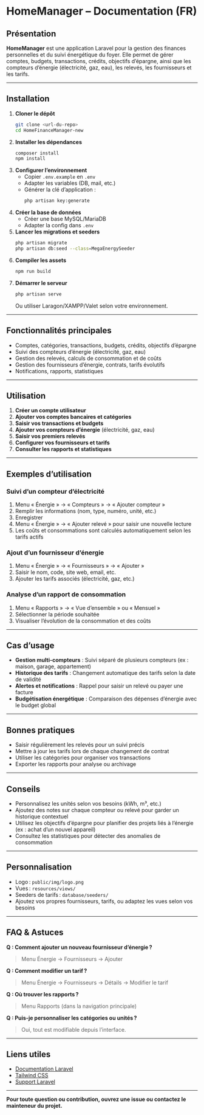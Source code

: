 # HomeManager – Documentation (FR)

## Présentation

**HomeManager** est une application Laravel pour la gestion des finances personnelles et du suivi énergétique du foyer. Elle permet de gérer comptes, budgets, transactions, crédits, objectifs d’épargne, ainsi que les compteurs d’énergie (électricité, gaz, eau), les relevés, les fournisseurs et les tarifs.

---

## Installation

1. **Cloner le dépôt**
   ```bash
   git clone <url-du-repo>
   cd HomeFinanceManager-new
   ```
2. **Installer les dépendances**
   ```bash
   composer install
   npm install
   ```
3. **Configurer l’environnement**
   - Copier `.env.example` en `.env`
   - Adapter les variables (DB, mail, etc.)
   - Générer la clé d’application :
     ```bash
     php artisan key:generate
     ```
4. **Créer la base de données**
   - Créer une base MySQL/MariaDB
   - Adapter la config dans `.env`
5. **Lancer les migrations et seeders**
   ```bash
   php artisan migrate
   php artisan db:seed --class=MegaEnergySeeder
   ```
6. **Compiler les assets**
   ```bash
   npm run build
   ```
7. **Démarrer le serveur**
   ```bash
   php artisan serve
   ```
   Ou utiliser Laragon/XAMPP/Valet selon votre environnement.

---

## Fonctionnalités principales

- Comptes, catégories, transactions, budgets, crédits, objectifs d’épargne
- Suivi des compteurs d’énergie (électricité, gaz, eau)
- Gestion des relevés, calculs de consommation et de coûts
- Gestion des fournisseurs d’énergie, contrats, tarifs évolutifs
- Notifications, rapports, statistiques

---

## Utilisation

1. **Créer un compte utilisateur**
2. **Ajouter vos comptes bancaires et catégories**
3. **Saisir vos transactions et budgets**
4. **Ajouter vos compteurs d’énergie** (électricité, gaz, eau)
5. **Saisir vos premiers relevés**
6. **Configurer vos fournisseurs et tarifs**
7. **Consulter les rapports et statistiques**

---

## Exemples d’utilisation

### Suivi d’un compteur d’électricité
1. Menu « Énergie » → « Compteurs » → « Ajouter compteur »
2. Remplir les informations (nom, type, numéro, unité, etc.)
3. Enregistrer
4. Menu « Énergie » → « Ajouter relevé » pour saisir une nouvelle lecture
5. Les coûts et consommations sont calculés automatiquement selon les tarifs actifs

### Ajout d’un fournisseur d’énergie
1. Menu « Énergie » → « Fournisseurs » → « Ajouter »
2. Saisir le nom, code, site web, email, etc.
3. Ajouter les tarifs associés (électricité, gaz, etc.)

### Analyse d’un rapport de consommation
1. Menu « Rapports » → « Vue d’ensemble » ou « Mensuel »
2. Sélectionner la période souhaitée
3. Visualiser l’évolution de la consommation et des coûts

---

## Cas d’usage

- **Gestion multi-compteurs** : Suivi séparé de plusieurs compteurs (ex : maison, garage, appartement)
- **Historique des tarifs** : Changement automatique des tarifs selon la date de validité
- **Alertes et notifications** : Rappel pour saisir un relevé ou payer une facture
- **Budgétisation énergétique** : Comparaison des dépenses d’énergie avec le budget global

---

## Bonnes pratiques

- Saisir régulièrement les relevés pour un suivi précis
- Mettre à jour les tarifs lors de chaque changement de contrat
- Utiliser les catégories pour organiser vos transactions
- Exporter les rapports pour analyse ou archivage

---

## Conseils

- Personnalisez les unités selon vos besoins (kWh, m³, etc.)
- Ajoutez des notes sur chaque compteur ou relevé pour garder un historique contextuel
- Utilisez les objectifs d’épargne pour planifier des projets liés à l’énergie (ex : achat d’un nouvel appareil)
- Consultez les statistiques pour détecter des anomalies de consommation

---

## Personnalisation

- Logo : `public/img/logo.png`
- Vues : `resources/views/`
- Seeders de tarifs : `database/seeders/`
- Ajoutez vos propres fournisseurs, tarifs, ou adaptez les vues selon vos besoins

---

## FAQ & Astuces

**Q : Comment ajouter un nouveau fournisseur d’énergie ?**
> Menu Énergie → Fournisseurs → Ajouter

**Q : Comment modifier un tarif ?**
> Menu Énergie → Fournisseurs → Détails → Modifier le tarif

**Q : Où trouver les rapports ?**
> Menu Rapports (dans la navigation principale)

**Q : Puis-je personnaliser les catégories ou unités ?**
> Oui, tout est modifiable depuis l’interface.

---

## Liens utiles
- [Documentation Laravel](https://laravel.com/docs)
- [Tailwind CSS](https://tailwindcss.com/)
- [Support Laravel](https://laracasts.com/)

---

**Pour toute question ou contribution, ouvrez une issue ou contactez le mainteneur du projet.** 